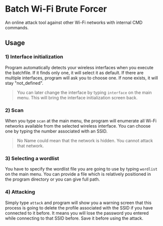 # Batch Wi-Fi Brute Forcer
An online attack tool against other Wi-Fi networks with internal CMD commands.

## Usage

### 1) Interface initialization
Program automatically detects your wireless interfaces when you execute the batchfile.
If it finds only one, it will select it as default. If there are multiple interfaces,
program will ask you to choose one. If none exists, it will stay "not_defined".

> You can later change the interface by typing `interface` on the main menu.
> This will bring the interface initialization screen back.

### 2) Scan
When you type `scan` at the main menu, the program will enumerate all Wi-Fi networks
available from the selected wireless interface. You can choose one by typing the number
associated with an SSID.

> No Name could mean that the network is hidden. You cannot attack that network.

### 3) Selecting a wordlist
You have to specify the wordlist file you are going to use by typing `wordlist` on the 
main menu. You can provide a file which is relatively positioned in the program directory
or you can give full path.

### 4) Attacking
Simply type `attack` and program will show you a warning screen that this process is going
to delete the profile associated with the SSID if you have connected to it before.
It means you will lose the password you entered while connecting to that SSID before.
Save it before using the attack.

